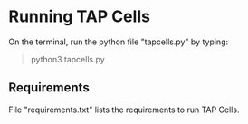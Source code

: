 # Running TAP Cells  

On the terminal, run the python file "tapcells.py" by typing:  

> python3 tapcells.py  

## Requirements  

File "requirements.txt" lists the requirements to run TAP Cells.  
